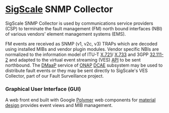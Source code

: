 # [SigScale](http://www.sigscale.org) SNMP Collector

SigScale SNMP Collector is used by communications service providers
(CSP) to terminate the fault management (FM) north bound interfaces
(NBI) of various vendors' element management systems (EMS).

FM events are received as SNMP (v1, v2c, v3) TRAPs which are decoded
using installed MIBs and vendor plugin modules. Vendor specific NBIs
are normalized to the information model of ITU-T
[X.721](http://www.itu.int/itu-t/recommendations/rec.aspx?rec=3060)/
[X.733](http://www.itu.int/itu-t/recommendations/rec.aspx?rec=3071)
and 3GPP [32.111-2](http://webapp.etsi.org/key/key.asp?GSMSpecPart1=32&GSMSpecPart2=111&Search=search)
and adapted to the virtual event streaming (VES)
[API](http://wiki.onap.org/display/DW/VES+7.1) to be sent northbound.
The [DMaaP](http://wiki.onap.org/display/DW/Data+Movement+as+a+Platform+Project)
service of [ONAP](http://www.onap.org/)
[DCAE](https://wiki.onap.org/display/DW/Data+Collection+Analytics+and+Events+Project)
subsystem may be used to distribute fault events or they may be sent
directly to SigScale's VES Collector, part of our Fault Surveillance project.

### Graphical User Interface (GUI)
A web front end built with Google [Polymer](https://www.polymer-project.org)
web components for
[material design](https://material.io/guidelines/material-design/introduction.html)
provides event views and MIB management.


